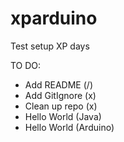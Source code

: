 # xparduino
Test setup XP days

TO DO:
 - Add README (/)
 - Add GitIgnore (x)
 - Clean up repo (x)
 - Hello World (Java)
 - Hello World (Arduino)
